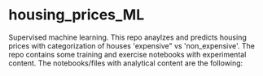 # housing_prices_ML
Supervised machine learning. This repo anaylzes and predicts housing prices with categorization of houses 'expensive" vs 'non_expensive'.
The repo contains some training and exercise notebooks with experimental content.
The notebooks/files with analytical content are the following: 
